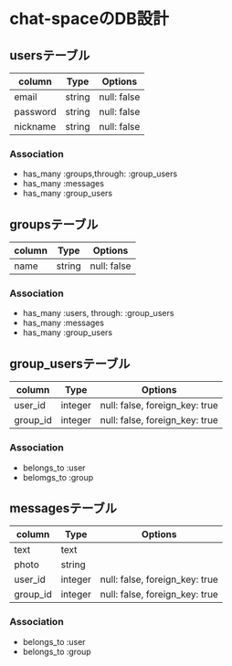 # chat-spaceのDB設計
## usersテーブル
|column|Type|Options|
|------|----|-------|
|email|string|null: false|
|password|string|null: false|
|nickname|string|null: false|

### Association
- has_many :groups,through: :group_users
- has_many :messages
- has_many :group_users

## groupsテーブル
|column|Type|Options|
|------|----|-------|
|name|string|null: false|

### Association
- has_many :users, through: :group_users
- has_many :messages
- has_many :group_users

## group_usersテーブル
|column|Type|Options|
|------|----|-------|
|user_id|integer|null: false, foreign_key: true|
|group_id|integer|null: false, foreign_key: true|

### Association
- belongs_to :user
- belomgs_to :group

## messagesテーブル
|column|Type|Options|
|------|----|-------|
|text|text||
|photo|string||
|user_id|integer|null: false, foreign_key: true|
|group_id|integer|null: false, foreign_key: true|

### Association
- belongs_to :user
- belongs_to :group